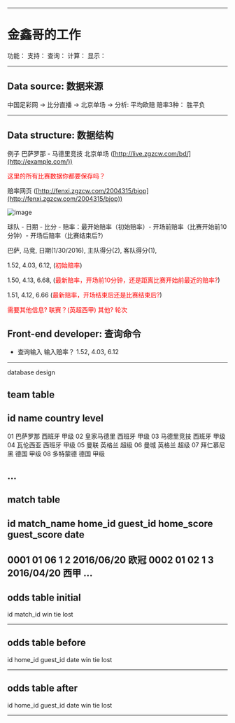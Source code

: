 ---------------------------------------------------
# 金鑫哥的工作

功能：
支持：
查询：
计算：
显示：



--------------------------------------------------
## Data source: 数据来源

中国足彩网 -> 比分直播 ->  北京单场 -> 分析: 平均欧赔 赔率3种： 胜平负

--------------------------------------------------
## Data structure: 数据结构

例子
巴萨罗那 - 马德里竞技 北京单场 ([http://live.zgzcw.com/bd/](http://example.com/))

<font color=red>这里的所有比赛数据你都要保存吗？</font>

赔率网页 ([http://fenxi.zgzcw.com/2004315/bjop](http://fenxi.zgzcw.com/2004315/bjop))

![image](file:///Users/zhengjiankang/Desktop/course/jin_xin/images/1.png)

球队 - 日期 - 比分 - 赔率：最开始赔率（初始赔率）- 开场前赔率（比赛开始前10分钟）- 开场后赔率（比赛结束后?）
	
巴萨, 马竞, 日期(1/30/2016), 主队得分(2), 客队得分(1), 

1.52, 4.03, 6.12, (<font color=red>初始赔率</font>)

1.50, 4.13, 6.68, (<font color=red>最新赔率，开场前10分钟，还是距离比赛开始前最近的赔率?</font>)

1.51, 4.12, 6.66 (<font color=red>最新赔率，开场结束后还是比赛结束后?</font>)

<font color=red>需要其他信息? 联赛？(英超西甲) 其他? 轮次</font>


## Front-end developer: 查询命令

* 查询输入
输入赔率？ 1.52, 4.03, 6.12 
-------------------------------------------------------

database design 

team table 
-----------------------
id  name  country level
----------------------- 
01   巴萨罗那     西班牙  甲级
02   皇家马德里   西班牙  甲级
03   马德里竞技   西班牙  甲级
04   瓦伦西亚     西班牙  甲级
05   曼联        英格兰   超级
06   曼城        英格兰   超级
07   拜仁慕尼黑   德国    甲级
08   多特蒙德     德国    甲级

...
-------------

match table
------------------------------------------------------------
id match_name  home_id  guest_id  home_score  guest_score  date  
------------------------------------------------------------
0001 01  06  1  2  2016/06/20 欧冠
0002 01  02  1  3  2016/04/20 西甲
...
-------------------------------------------------------------

odds table initial
----------------------------------------------------
id match_id win tie lost

---------------------------------------------------- 

odds table before
----------------------------------------------------
id home_id  guest_id date win tie lost

---------------------------------------------------- 


odds table after
----------------------------------------------------
id home_id  guest_id date win tie lost

---------------------------------------------------- 


<!--  Code structure

* Front end
前端功能：  支持查询
输入赔率    查询   

* Query data 
  能够自动查询搜集 数据库保存结果

  去重问题(time stamp?)

* Date structure
-----------------------------------
BackEnd: database

- table match 
日期 - 球队 - 比分 - 赔率：最开始赔率（初始赔率）- 开场前赔率（比赛开始前10分钟）- 开场后赔率（比赛结束后）
match_id (pk) | date | home_team | visit_team | home_score | visit_score






----------------------------------------
阶段2：
模串匹配查询
手动输入
x-1xx   {0301, 0302, 102....};

----------------------
其他：
横向 纵向  
英超比赛 对称结构
实时更新比赛 -->





